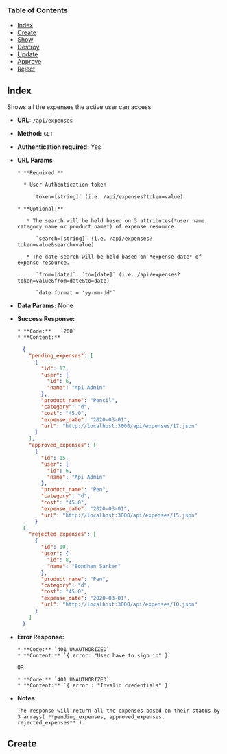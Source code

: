 ### Table of Contents
* [Index](#markdown-header-index)
* [Create](#markdown-header-create)
* [Show](#troubleshooting)
* [Destroy](#compatibility)
* [Update](#notes-and-miscellaneous)
* [Approve](#building-the-extension-bundles)
* [Reject](#next-steps)


## Index

Shows all the expenses the active user can access.

* **URL:** `/api/expenses`

* **Method:**  `GET` 
  
* **Authentication required:**  Yes
  
+  **URL Params**
  
       * **Required:**
       
         * User Authentication token
         
            `token=[string]` (i.e. /api/expenses?token=value)
    
       * **Optional:**
     
          * The search will be held based on 3 attributes(*user name, category name or product name*) of expense resource.
     
             `search=[string]` (i.e. /api/expenses?token=value&search=value)
        
          * The date search will be held based on *expense date* of expense resource.
        
             `from=[date]`  `to=[date]` (i.e. /api/expenses?token=value&from=date&to=date)
            
             `date format = 'yy-mm-dd'`
   
   
* **Data Params:** None


* **Success Response:**
  
      * **Code:**   `200`
      * **Content:** 
    
```json 
     {
       "pending_expenses": [
         {
           "id": 17,
           "user": {
             "id": 6,
             "name": "Api Admin"
           },
           "product_name": "Pencil",
           "category": "d",
           "cost": "45.0",
           "expense_date": "2020-03-01",
           "url": "http://localhost:3000/api/expenses/17.json"
         }
       ],
       "approved_expenses": [
         {
           "id": 15,
           "user": {
             "id": 6,
             "name": "Api Admin"
           },
           "product_name": "Pen",
           "category": "d",
           "cost": "45.0",
           "expense_date": "2020-03-01",
           "url": "http://localhost:3000/api/expenses/15.json"
         }
     ],
       "rejected_expenses": [
         {
           "id": 10,
           "user": {
             "id": 8,
             "name": "Bondhan Sarker"
           },
           "product_name": "Pen",
           "category": "d",
           "cost": "45.0",
           "expense_date": "2020-03-01",
           "url": "http://localhost:3000/api/expenses/10.json"
         }
       ]
     }
```
 
+ **Error Response:**

      * **Code:** `401 UNAUTHORIZED` 
      * **Content:** `{ error: "User have to sign in" }`

      OR

      * **Code:** `401 UNAUTHORIZED`
      * **Content:** `{ error : "Invalid credentials" }`

* **Notes:**

      The response will return all the expenses based on their status by 3 arrays( **pending_expenses, approved_expenses, rejected_expenses** ).
  
  
## Create
  